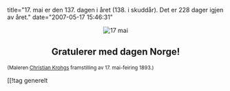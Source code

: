title="17. mai er den 137. dagen i året (138. i skuddår). Det er 228 dager igjen av året."
date="2007-05-17 15:46:31"
<div align="center"><img src='http://pjatt.net/images/2007/05/krohg-17mai1893.jpg' alt='17 mai'  />


<h2>Gratulerer med dagen Norge!</h2></div>


<small>(Maleren <a href="http://no.wikipedia.org/wiki/Christian_Krohg">Christian Krohgs</a> framstilling av 17. mai-feiring 1893.)</small>

[[!tag  generelt
